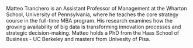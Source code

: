 Matteo Tranchero is an Assistant Professor of Management at the Wharton School, University of Pennsylvania, where he teaches the core strategy course in the full-time MBA program. His research examines how the growing availability of big data is transforming innovation processes and strategic decision-making. Matteo holds a PhD from the Haas School of Business - UC Berkeley and masters from Univesity of Pisa.